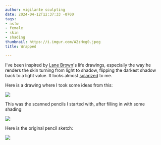 ```yaml
---
author: vigilante sculpting
date: 2024-04-12T12:37:33 -0700
tags:
- nsfw
- female
- skin
- shading
thumbnail: https://i.imgur.com/A2zHxg0.jpeg
title: Wrapped

---
```

I've been inspired by [Lane Brown](https://lane.artstation.com/)'s life drawings, especially the way he renders the skin turning from light to shadow, flipping the darkest shadow back to a light value. It looks almost [solarized](https://en.wikipedia.org/wiki/Solarization_(photography)) to me.

Here is a drawing where I took some ideas from this:

![](https://i.imgur.com/gkskDN5.jpeg)

This was the scanned pencils I started with, after filling in with some shading

![](https://i.imgur.com/02QfYKZ.jpeg)

Here is the original pencil sketch:

![](https://i.imgur.com/04sS0YW.jpeg)




